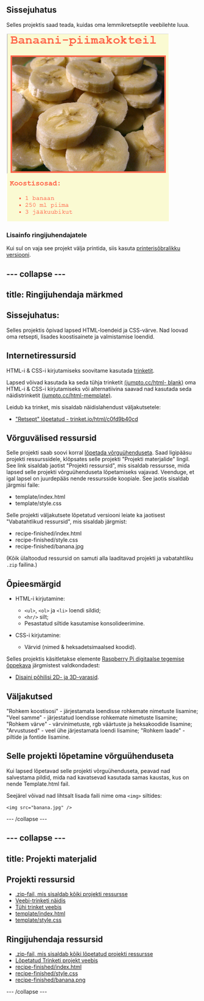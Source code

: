 ## Sissejuhatus

Selles projektis saad teada, kuidas oma lemmikretseptile veebilehte luua.

![kuvatõmmis](images/recipe-final.png)

### Lisainfo ringijuhendajatele

Kui sul on vaja see projekt välja printida, siis kasuta [printerisõbralikku versiooni](https://projects.raspberrypi.org/et-EE/projects/recipe/print).

--- collapse ---
---
title: Ringijuhendaja märkmed
---

## Sissejuhatus:

Selles projektis õpivad lapsed HTML-loendeid ja CSS-värve. Nad loovad oma retsepti, lisades koostisainete ja valmistamise loendid.

## Internetiressursid

HTML-i & CSS-i kirjutamiseks soovitame kasutada [trinketit](https://trinket.io/).

Lapsed võivad kasutada ka seda tühja trinketit [(jumpto.cc/html- blank)](http://jumpto.cc/html-blank) oma HTML-i & CSS-i kirjutamiseks või alternatiivina saavad nad kasutada seda näidistrinketit [(jumpto.cc/html-memplate)](http://jumpto.cc/html-template).

Leidub ka trinket, mis sisaldab näidislahendust väljakutsetele:

+ ["Retsept" lõpetatud - trinket.io/html/c0fd9b40cd](https://trinket.io/html/083328c54b)

## Võrguvälised ressursid

Selle projekti saab soovi korral [lõpetada võrguühenduseta](https://www.codeclubprojects.org/en-GB/resources/webdev-working-offline/). Saad ligipääsu projekti ressurssidele, klõpsates selle projekti "Projekti materjalide" lingil. See link sisaldab jaotist "Projekti ressursid", mis sisaldab ressursse, mida lapsed selle projekti võrguühenduseta lõpetamiseks vajavad. Veenduge, et igal lapsel on juurdepääs nende ressursside koopiale. See jaotis sisaldab järgmisi faile:

+ template/index.html
+ template/style.css

Selle projekti väljakutsete lõpetatud versiooni leiate ka jaotisest "Vabatahtlikud ressursid", mis sisaldab järgmist:

+ recipe-finished/index.html
+ recipe-finished/style.css
+ recipe-finished/banana.jpg

(Kõik ülaltoodud ressursid on samuti alla laaditavad projekti ja vabatahtliku `.zip` failina.)

## Õpieesmärgid

+ HTML-i kirjutamine:
    
    + `<ul>`, `<ol>` ja `<li>` loendi sildid;
    + `<hr/>` silt;
    + Pesastatud siltide kasutamise konsolideerimine.

+ CSS-i kirjutamine:
    
    + Värvid (nimed & heksadetsimaalsed koodid).

Selles projektis käsitletakse elemente [Raspberry Pi digitaalse tegemise õppekava](http://rpf.io/curriculum) järgmistest valdkondadest:

+ [Disaini põhilisi 2D- ja 3D-varasid](https://www.raspberrypi.org/curriculum/design/creator).

## Väljakutsed

"Rohkem koostisosi" - järjestamata loendisse rohkemate nimetuste lisamine; "Veel samme" - järjestatud loendisse rohkemate nimetuste lisamine; "Rohkem värve" - ​​värvinimetuste, rgb väärtuste ja heksakoodide lisamine; "Arvustused" - veel ühe järjestamata loendi lisamine; "Rohkem laade" - piltide ja fontide lisamine.

## Selle projekti lõpetamine võrguühenduseta

Kui lapsed lõpetavad selle projekti võrguühenduseta, peavad nad salvestama pildid, mida nad kavatsevad kasutada samas kaustas, kus on nende Template.html fail.

Seejärel võivad nad lihtsalt lisada faili nime oma `<img>` siltides:

    <img src="banana.jpg" />
    

--- /collapse ---

--- collapse ---
---
title: Projekti materjalid
---

## Projekti ressursid

+ [.zip-fail, mis sisaldab kõiki projekti ressursse](resources/recipe-project-resources.zip)
+ [Veebi-trinketi näidis](http://jumpto.cc/trinket-template)
+ [Tühi trinket veebis](http://jumpto.cc/trinket-blank)
+ [template/index.html](resources/template-index.html)
+ [template/style.css](resources/template-style.css)

## Ringijuhendaja ressursid

+ [.zip-fail, mis sisaldab kõiki lõpetatud projekti ressursse](resources/recipe-volunteer-resources.zip)
+ [Lõpetatud Trinketi projekt veebis](https://trinket.io/html/083328c54b)
+ [recipe-finished/index.html](resources/recipe-finished-index.html)
+ [recipe-finished/style.css](resources/recipe-finished-style.css)
+ [recipe-finished/banana.png](resources/recipe-finished-banana.png)

--- /collapse ---